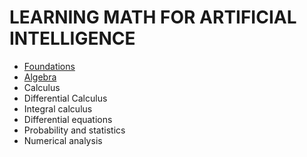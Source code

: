 # LEARNING MATH FOR ARTIFICIAL INTELLIGENCE

- [Foundations](./units/foundations.md)
- [Algebra](./units/algebra.md)
- Calculus
- Differential Calculus
- Integral calculus
- Differential equations
- Probability and statistics
- Numerical analysis


